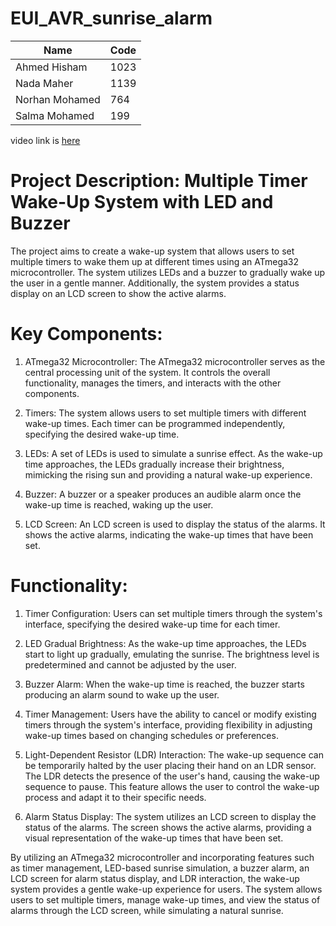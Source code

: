 # EUI_AVR_sunrise_alarm
 | Name  | Code |
| ------------- | ------------- |
| Ahmed Hisham  | 1023  |
| Nada Maher  | 1139  |
| Norhan Mohamed  | 764  |
| Salma Mohamed | 199  |

video link is [here](https://youtu.be/0hs6WWeo7IM?feature=shared)

# Project Description: Multiple Timer Wake-Up System with LED and Buzzer

The project aims to create a wake-up system that allows users to set multiple timers to wake them up at different times using an ATmega32 microcontroller. The system utilizes LEDs and a buzzer to gradually wake up the user in a gentle manner. Additionally, the system provides a status display on an LCD screen to show the active alarms.

# Key Components:
1. ATmega32 Microcontroller: The ATmega32 microcontroller serves as the central processing unit of the system. It controls the overall functionality, manages the timers, and interacts with the other components.

2. Timers: The system allows users to set multiple timers with different wake-up times. Each timer can be programmed independently, specifying the desired wake-up time.

3. LEDs: A set of LEDs is used to simulate a sunrise effect. As the wake-up time approaches, the LEDs gradually increase their brightness, mimicking the rising sun and providing a natural wake-up experience.

4. Buzzer: A buzzer or a speaker produces an audible alarm once the wake-up time is reached, waking up the user.

5. LCD Screen: An LCD screen is used to display the status of the alarms. It shows the active alarms, indicating the wake-up times that have been set.

# Functionality:
1. Timer Configuration: Users can set multiple timers through the system's interface, specifying the desired wake-up time for each timer.

2. LED Gradual Brightness: As the wake-up time approaches, the LEDs start to light up gradually, emulating the sunrise. The brightness level is predetermined and cannot be adjusted by the user.

3. Buzzer Alarm: When the wake-up time is reached, the buzzer starts producing an alarm sound to wake up the user.

4. Timer Management: Users have the ability to cancel or modify existing timers through the system's interface, providing flexibility in adjusting wake-up times based on changing schedules or preferences.

5. Light-Dependent Resistor (LDR) Interaction: The wake-up sequence can be temporarily halted by the user placing their hand on an LDR sensor. The LDR detects the presence of the user's hand, causing the wake-up sequence to pause. This feature allows the user to control the wake-up process and adapt it to their specific needs.

6. Alarm Status Display: The system utilizes an LCD screen to display the status of the alarms. The screen shows the active alarms, providing a visual representation of the wake-up times that have been set.

By utilizing an ATmega32 microcontroller and incorporating features such as timer management, LED-based sunrise simulation, a buzzer alarm, an LCD screen for alarm status display, and LDR interaction, the wake-up system provides a gentle wake-up experience for users. The system allows users to set multiple timers, manage wake-up times, and view the status of alarms through the LCD screen, while simulating a natural sunrise.
